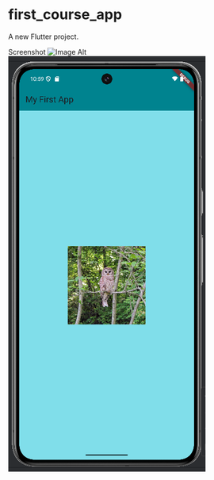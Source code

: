 # first_course_app

A new Flutter project.

Screenshot
![Image Alt]([image_url](https://github.com/Tusharlathiya8140/Assignment-1/blob/master/Asset%20image.png?raw=true))
![Image Alt](https://github.com/Tusharlathiya8140/Assignment-1/blob/master/Network%20image.png?raw=true)
